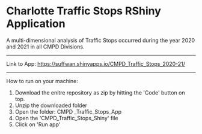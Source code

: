 # Charlotte Traffic Stops RShiny Application
A multi-dimensional analysis of Traffic Stops occurred during the year 2020 and 2021 in all CMPD Divisions. 

<hr> 

Link to App: https://suffwan.shinyapps.io/CMPD_Traffic_Stops_2020-21/

<hr>

How to run on your machine: 
<ol>
  <li> Download the enitre repository as zip by hitting the 'Code' button on top.
  <li> Unzip the downloaded folder
  <li> Open the folder: CMPD _Traffic_Stops_App 
  <li> Open the 'CMPD_Traffic_Stops_Shiny' file  
  <li> Click on 'Run app' 
